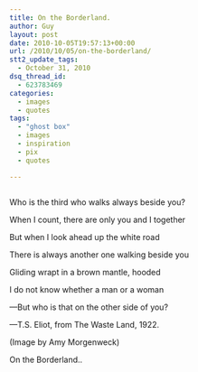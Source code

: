 ```yaml
---
title: On the Borderland.
author: Guy
layout: post
date: 2010-10-05T19:57:13+00:00
url: /2010/10/05/on-the-borderland/
stt2_update_tags:
  - October 31, 2010
dsq_thread_id:
  - 623783469
categories:
  - images
  - quotes
tags:
  - "ghost box"
  - images
  - inspiration
  - pix
  - quotes

---
```

<p style="text-align: center;">
  <img src="https://2018.guyjames.com/wp-content/uploads/tumblr_l9n44e4Fxp1qzfoxxo1_500.jpg" alt='' />
</p>

Who is the third who walks always beside you?
  
When I count, there are only you and I together
  
But when I look ahead up the white road
  
There is always another one walking beside you
  
Gliding wrapt in a brown mantle, hooded
  
I do not know whether a man or a woman
  
—But who is that on the other side of you?

—T.S. Eliot, from The Waste Land, 1922.

(Image by Amy Morgenweck)

On the Borderland..